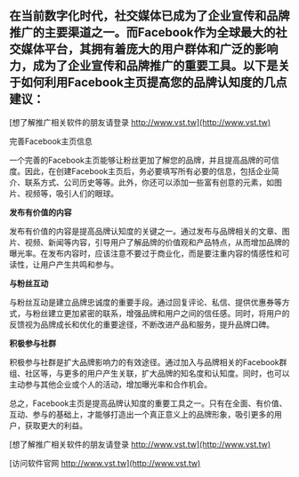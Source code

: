 ## **在当前数字化时代，社交媒体已成为了企业宣传和品牌推广的主要渠道之一。而Facebook作为全球最大的社交媒体平台，其拥有着庞大的用户群体和广泛的影响力，成为了企业宣传和品牌推广的重要工具。以下是关于如何利用Facebook主页提高您的品牌认知度的几点建议：**

[想了解推广相关软件的朋友请登录 http://www.vst.tw](http://www.vst.tw)

完善Facebook主页信息

一个完善的Facebook主页能够让粉丝更加了解您的品牌，并且提高品牌的可信度。因此，在创建Facebook主页后，务必要填写所有必要的信息，包括企业简介、联系方式、公司历史等等。此外，你还可以添加一些富有创意的元素，如图片、视频等，吸引人们的眼球。

**发布有价值的内容**

发布有价值的内容是提高品牌认知度的关键之一。通过发布与品牌相关的文章、图片、视频、新闻等内容，引导用户了解品牌的价值观和产品特点，从而增加品牌的曝光率。在发布内容时，应该注意不要过于商业化，而是要注重内容的情感性和可读性，让用户产生共鸣和参与。

**与粉丝互动**

与粉丝互动是建立品牌忠诚度的重要手段。通过回复评论、私信、提供优惠券等方式，与粉丝建立更加紧密的联系，增强品牌和用户之间的信任感。同时，将用户的反馈视为品牌成长和优化的重要途径，不断改进产品和服务，提升品牌口碑。

**积极参与社群**

积极参与社群是扩大品牌影响力的有效途径。通过加入与品牌相关的Facebook群组、社区等，与更多的用户产生关联，扩大品牌的知名度和认知度。同时，也可以主动参与其他企业或个人的活动，增加曝光率和合作机会。

总之，Facebook主页是提高品牌认知度的重要工具之一。只有在全面、有价值、互动、参与的基础上，才能够打造出一个真正意义上的品牌形象，吸引更多的用户，获取更大的利益。

[想了解推广相关软件的朋友请登录 http://www.vst.tw](http://www.vst.tw)


[访问软件官网 http://www.vst.tw](http://www.vst.tw)
